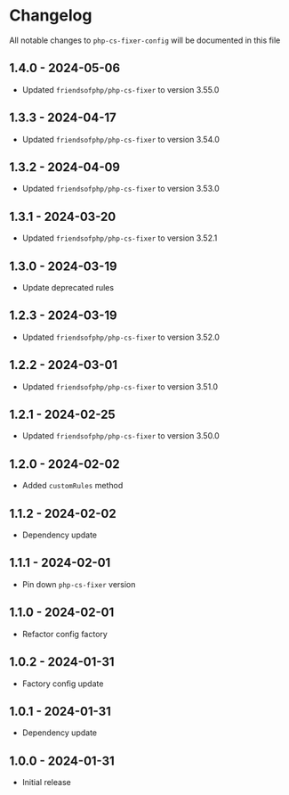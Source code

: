 # Changelog

All notable changes to `php-cs-fixer-config` will be documented in this file

## 1.4.0 - 2024-05-06

- Updated `friendsofphp/php-cs-fixer` to version 3.55.0

## 1.3.3 - 2024-04-17

- Updated `friendsofphp/php-cs-fixer` to version 3.54.0

## 1.3.2 - 2024-04-09

- Updated `friendsofphp/php-cs-fixer` to version 3.53.0

## 1.3.1 - 2024-03-20

- Updated `friendsofphp/php-cs-fixer` to version 3.52.1

## 1.3.0 - 2024-03-19

- Update deprecated rules

## 1.2.3 - 2024-03-19

- Updated `friendsofphp/php-cs-fixer` to version 3.52.0

## 1.2.2 - 2024-03-01

- Updated `friendsofphp/php-cs-fixer` to version 3.51.0

## 1.2.1 - 2024-02-25

- Updated `friendsofphp/php-cs-fixer` to version 3.50.0

## 1.2.0 - 2024-02-02

- Added `customRules` method

## 1.1.2 - 2024-02-02

- Dependency update

## 1.1.1 - 2024-02-01

- Pin down `php-cs-fixer` version

## 1.1.0 - 2024-02-01

- Refactor config factory

## 1.0.2 - 2024-01-31

- Factory config update

## 1.0.1 - 2024-01-31

- Dependency update

## 1.0.0 - 2024-01-31

- Initial release
